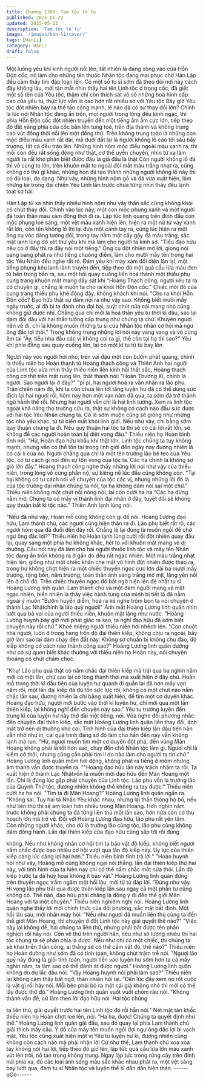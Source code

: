 ```yaml
---
title: Chương 1300: Tam tộc tề tụ
published: 2025-05-22
updated: 2025-05-22
description: 'Tam tộc tề tụ'
image: '/images/han-li/cover/'
tags: [HanLi]
category: HanLi
draft: false
---
```


Một luồng yêu khí kinh người nổi lên, tất nhiên là đang xông vào
cửa Hỗn Độn cốc, nó làm cho những tên thuộc Nhân tộc đang
mai phục chờ Hàn Lập đều cảm thấy tim đập loạn lên.
Có một số tu sĩ sớm đã theo dõi nơi này cách đây không lâu, mới
tận mắt nhìn thấy hai tên Linh tộc ở trong cốc, đã giết một số tên
của Yêu tộc, thậm chí còn thích sát vô số những hoá hình cấp
cao của yêu tu, thực lực vẫn là cao hơn rất nhiều so với Yêu tộc
Bây giờ Yêu tộc đột nhiên bày ra thế tấn công mạnh, lẽ nào đã có
sự thay đổi lớn?
Chính là lúc nơi Nhân tộc đang ẩn trốn, mọi người trong lòng đều
kinh ngạc, thì phía Hỗn Độn cốc đột nhiên truyền đến một tiếng
ầm ầm cực lớn, tiếp theo đó đất vàng phía cửa cốc bắn lên tung
toé, trên địa thánh và không trung cao vút đồng thời nổi lên một
đống thứ.
Trên không trung toàn là những con mộc điểu màu xanh rất dài,
mà dưới đất lại là người khổng lồ cao tới sáu bẩy trượng, tất cả
đều trào lên.
Những hình nộm mộc điểu ngoài màu xanh ra, thì mỗi con đều rất
sống động như thật, cơ thể uyển chuyển, nhìn từ xa làm người ta
rất khó phân biệt được đâu là giả đâu là thật
Còn người khổng lồ đá thì vô cùng to lớn, trên khuôn mặt to ngoài
đôi mắt màu trắng nhạt ra, cũng không có thứ gì khác, những hòn
đá tạo thành những người khổng lồ này thì có đủ loại, đa dạng.
Như vậy, những hình nộm gỗ và đá vừa xuất hiện, làm những kẻ
trong đại chiến Yêu Linh lần trước chưa từng nhìn thấy đều lạnh
toát sợ hãi.

Hàn Lập từ xa nhìn thấy nhiều hình nộm như vậy thần sắc cũng
không khỏi có chút thay đổi.
Chính vào lúc này, một con mộc phụng xanh và một người đá
toàn thân màu xám đồng thời đi ra.
Lập tức linh quang trên đỉnh đầu con mộc phụng loé sáng, một
vệt màu xanh hiện lên, hiện ra một nữ tử váy xanh rất lớn, còn tên
khổng lồ thì lại đưa một cánh tay ra, cùng lúc hiện ra một ông cụ
vóc dáng tương đối, trong tay nắm một cây gậy đá màu trắng, sắc
mặt lạnh lùng dò xét thứ yêu khí mà làm cho người ta kinh sợ.
"Tiểu đạo hữu nếu có ở đây thì ra đây nói một tiếng." Ông cụ đột
nhiên mở lời, giọng nói oang oang phát ra như tiếng chuông
điểm, làm cho mười mấy tên trong hai tộc Yêu Nhân đều nghe rất
rõ.
Đám yêu khí mày xám đối diện lặn lại, một tiếng phụng kêu lanh
lảnh truyền đến, tiếp theo đó một quả cầu lửa màu đen từ bên
trong bắn ra, sau một hồi quay cuồng liền hoá thành một thiếu
phụ cung trang khuôn mặt mang đầy sát khí
"Hoàng Thạch công, ngươi kêu ta ra có chuyện gì, chẳng lẽ muốn
ta cho ra khỏi Hỗn Độn cốc." Chiếc môi đỏ của cung trang thiếu
phụ khẽ động đậy, không khách khí nói.
"Cho ra khỏi Hỗn Độn cốc? Đạo hữu thật sự dám nói ra như vậy
sao. Không biết mười mấy ngày trước, ai đã bị ta đánh cho đại
bại, suýt chút nữa cái mạng nhỏ cũng không giữ được nhỉ. Chẳng
qua chỉ mới là hoá thần yêu tu thời kì đầu, sao lại dám đối đầu với
hai thần tướng cấp trung như chúng ta chứ. Khuyên ngươi nên về
đi, chỉ là không muốn những tu si của Nhân tộc nhân cơ hội mà
ngư ông đắc lợi thôi." Trong không trung những lời nói này vang
vang và vô cùng êm tai
"Ây, tiểu nha đầu các vị không coi ra gì, thế còn tại hạ thì sao?"
Yêu khí phía đằng sau quay cuồng lên, lại có một kĩ tu từ từ bay
lên

Người này vóc người hơi nhỏ, trên vai đậu một con bướm phát
quang, chính là thiều niên họ Hoàn thanh tú
Hoàng thạch công và Thiên Anh hai người của Linh tộc vừa nhìn
thấy thiếu niên liền kinh hãi thất sắc, Hoàng thạch công cơ thịt
trên mặt rung lên, thất thanh nói:
"Hoàn Thương Kì, chính là ngươi. Sao ngươi lại ở đây?"
"pì pì, hai ngươi hoá ra vẫn nhận ra lão phu. Trận chiến năm đó,
khi ta còn chưa lên tới tầng luyện hư đã có thể dùng sức địch lại
hai ngươi rồi, hôm nay hơn một vạn năm đã qua, ta sớm đã trở
thành ngũ hành thể rồi. Nhưng hai ngươi vẫn chỉ là hai linh tướng.
Xem ra linh tộc ngoài khả năng thọ trường cửu ra, thật sự không
có cách nào đấu sức được với hai tộc Yêu Nhân chúng ta. Có lẽ
sớm muộn cũng sẽ giống như những tộc nhỏ yếu khác, từ từ biến
mất khỏi linh giới. Nếu như vậy, chi bằng sớm quy thuận chúng ta
đi.
Nếu quy thuận hai tộc ta thì sẽ có cái lợi rất lớn, sẽ không để các
người hoàn toàn bị diệt vong đâu." Thiếu niên họ Hoàn bình tĩnh
nói.
"Hừ, Hoàn đạo hữu khẩu khí thật lớn, Linh tộc chúng ta tuy không
mạnh, nhưng vẫn có thể tồn tại trong linh giới đến ngày nay
đương nhiên là có cái lí của nó. Ngươi chẳng qua chỉ là một tên
trưởng lão bé tẹo của Yêu tộc, có tư cách gì nói đến sự tồn vong
của tộc ta. Các hạ chính là không sợ gió lớn đấy." Hoàng thạch
công nghe thấy những lời nói như vậy của thiếu niên, trong lòng
vô cùng phẫn nộ, sự kiêng nể lúc đầu cũng không còn.
"Tại hại không có tư cách nói về chuyện của tộc các vị, nhưng
những lời đó là của tộc trưởng đại nhân chúng ta nói, tại hạ không
dám nói sai một chữ." Thiếu niên không một chút nổi nóng nói, lại
còn cười ha ha
"Các hạ đừng nằm mơ. Chúng ta có mấy vị thánh linh đại nhân ở
đây, tuyệt đối sẽ không quy thuận bất kì tộc nào." Thiên Anh lạnh
lùng nói.

"Nếu đã như vậy, Hoàn mỗ cũng không còn gì để nói. Hoàng
Lương đạo hữu, Lam thành chủ, các ngươi cũng hiện thân ra đi.
Lão phu biết rất rõ, các ngươi hôm qua đã đuổi đến đây rồi.
Chẳng lẽ lại đúng là muốn ngồi để chờ ngư ông đắc lợi?" Thiếu
niên họ Hoàn lạnh lùng cười rồi đột nhiên quay đầu lại, quay sang
một phía hư không khác, hét to với khuôn mặt mang vẻ dị
thường.
Câu nói này đã làm cho hai người thuộc linh tộc và mấy tên Nhân
tộc đang ẩn trốn không ra ở gần đó đều rất ngạc nhiên.
Một màu trắng nhạt hiện lên, giống như một chiếc khăn che mặt
vô hình đột nhiên được tháo ra, trong hư không chợt hiện ra một
chiếc thuyền ngọc cực lớn dài ba mươi mấy trượng, rộng bốn,
năm trượng, toàn thân ánh sáng trắng mờ mịt, lặng yên nổi lên ở
chỗ đó.
Trên chiếc thuyền ngọc đó bất ngờ hiện lên đệ nhất tu sĩ Hoàng
Lương linh quân.
Lam thành chủ và một đám người mang vẻ mặt ngạc nhiên, hiển
nhiên là thấy việc hành tung của mình bị tiết lộ đã nằm ngoài ý
muốn
"Bướm huyễn diễm, hoá ra kẻ nghe trộm bọn ta nói chuyện ở
thành Lạc Nhậtchính là lão quỷ ngươi!" Ánh mắt Hoàng Lương
linh quân nhìn lướt qua bả vai của người thiếu niên, khuôn mặt
lặng như nước.
"Hoàng Lương huynh bây giờ mới phát giác ra sao, ta nghĩ đạo
hữu đã sớm biết chuyện này rồi chứ." Khoé miệng người thiếu
niên hơi nhếch lên.
"Con chuột nhà ngươi, luôn ở trong hang trốn độ đại thiên kiếp,
không chịu ra ngoài, bây giờ làm sao lại dám chạy đến đất này.
Không sợ chuẩn bị không chu đáo, độ kiếp không có cách nào
thành công sao?" Hoàng Lương linh quân dường như có sự quen
biết khác thường với thiếu niên họ Hoàn này, nói chuyện thoáng
có chút châm chọc.

"Khụ! Lão phu quả thật có nắm chắc đại thiên kiếp mà trải qua ba
nghìn năm mới có một lần, chứ sao lại có lòng thảnh thơi mà xuất
hiện ở đây chứ. Hoàn mỗ trong thời kì đầu tiên của luyện hư
quanh đi quẩn lại đã hơn mấy vạn năm rồi, một lần đại kiếp đã đủ
tốn sức lực rồi, không có một chút nào nắm chắc lần sau, đương
nhiên là chi bằng xuất hiện, để tìm một cơ duyên khác. Hoàng
đạo hữu, ngươi mới bước vào thời kì luyện hư, chỉ mới qua một
lần thiên kiếp, lại không nghĩ đến chuyện này sao." Yêu tu trường
luyện đến trung kì của luyện hư này thở dài một tiếng, nói.
Vừa nghe đối phương nhắc đến chuyện đại thiên kiếp, sắc mặt
Hoàng Lương linh quân liền thay đổi, ánh mắt trở nên dị thường
khó coi.
Tình hình của đại thiên kiếp lần đầu tiên hắn vẫn nhớ như in, cái
quá trình đáng sợ đó làm cho hắn đến nay vẫn không lạnh mà
run.
"Hừ, ngươi muốn tìm một cơ duyên đột phá, đến vùng Mãn Hoang
không phải là tốt hơn sao, chạy đến chỗ Nhân tộc làm gì. Ngươi
chỉ là kiếm cớ thôi, nhưng cũng cần phải tìm lí do nào làm cho
người ta tin chứ." Hoàng Lương linh quân mồm hơi động, không
phát ra tiếng ở mồm nhưng âm thanh vẫn được truyền ra.
""Hoàng đạo hữu lần này trách nhầm ta rồi. Ta xuất hiện ở thành
Lạc Nhậtvốn là muốn mời đạo hữu đến Mãn Hoang một lần. Chỉ
là đúng lúc gặp phải chuyện của Linh tộc. Lão phu vốn là trưởng
lão của Quỳnh Thử tộc, đương nhiên không thể không ra tay
được." Thiếu niên cười ha ha nói.
"Tìm ta đi Mãn Hoang?" Hoàng Lương linh quân ngẩn ra.
"Không sai. Tuy hai ta Nhân Yêu khác nhau, nhưng lại thần thông
hộ bổ, nếu như liên thủ thì sẽ am toàn hơn nhiều trong Mãn
Hoang. Hơn nghìn năm trước không phải chúng ta đã từng liên
thủ một lần sao, hơn nữa còn có thu hoạch lớn mà trở về. Đối với
Hoàng Lương đạo hữu, lão phu rất yên tâm. Còn những người
khác, cho dù là trưởng lão cùng tộc, lão phu cũng không dám
đồng hành. Lần đại thiên kiếp của đạo hữu cũng sắp tới rồi đúng

không. Nếu như không nhân cơ hội tìm ta bảo vật độ kiếp, không
biết ngươi nắm chắc được bao nhiêu cơ hội vượt qua lần độ kiếp
này. Uy lực của thiên kiếp càng lúc càng lợi hại hơn." Thiếu niên
bình tĩnh trả lời."
"Hoàn huynh hỏi như vậy, Hoàng mỗ cũng không ngại nói thẳng.
lần đại thiên kiếp thứ hai này, với tình hình của ta hiên nay chỉ có
thể nắm chắc một nửa thôi. Lần độ kiếp trước ta đã huỷ hoại
không ít bảo vật." Hoàng Lương linh quân đứng trên thuyền ngọc
trầm ngâm một hồi lâu, mới từ từ đáp lời.
"Đúng như vậy. Hi vọng lão phu trải qua được thiên kiếp lần sau
ngay cả một phần tư cũng không có. Thế nào, đạo hữu phải
chăng là đồng ý đi đến thế giới Mãn Hoang với ta một chuyến."
Thiếu niên nghiêm nghị nói.
Hoàng Lương linh quân nghe thấy lời mời chính thức của đối
phương, sắc mặt bất định. Một hồi lâu sau, mới nhăn mày hỏi:
"Nếu như ngươi đã muốn liên thủ cùng ta đến thế giới Mãn
Hoang, thì chuyện ở đất Linh tộc này giải quyết thế nào?"
"Việc này lại không dễ, hai chúng ta liên thủ, nhưng phải bắt được
tên phản nghịch rồi hãy nói. Còn về thứ trên người hắn, nếu như
số lượng nhiều thì hai tộc chúng ta sẽ phân chia là được. Nếu như
chỉ có một chiếc, thì chúng ta sẽ khai triển thần công, ai thắng sẽ
có thể cầm vật đó, thế nào?" Thiếu niên họ Hoàn dường như sớm
đã có tính toán, không chút trậm trễ nói.
"Ngươi lão quỷ này đúng là giỏi tính toán, ngươi tiến vào luyện hư
sớm hơn ta cả mấy nghìn năm, ta làm sao có thể đánh át được
ngươi." Hoàng Lương linh quân không do dự lắc đầu nói.
"Vậy Hoàng huynh nói phải làm sao?" Thiếu niên lại không cảm
thấy bất ngờ, thản nhiên hỏi lại.
"Đến lúc đấy xem nó rốt cuộc là vật gì rồi hãy nói. Mỗi bên phải bỏ
ra một cái giá không nhỏ thì mới có thể lấy được thứ đó." Hoàng
Lương linh quân vuốt vuốt chòm râu nói.
"Không thành vấn đề, cứ làm theo lời đạo hữu nói. Hai tộc chúng

ta liên thủ, giải quyết trước hai tên Linh tộc đó rồi hẵn nói." Nét
mặt tàn khốc thiếu niên họ Hoàn chợt loé lên, nói.
"Ha ha, được! Chúng ta quyết định như thế." Hoàng Lương linh
quân gật đầu, sau đó quay lại phía Lam thành chủ giải thích mấy
câu.
Ý đồ của mấy tên muốn ngồi đợi ngư ông đắc lợi bị vạch mặt,
Yêu tộc cũng xuất hiện một vị Yêu tu luyện hư kì, đương nhiên
cũng không còn cách nào mà phải nhận lời
Cứ như thế, Lam thành chủ xoa xoa tay không nói hai lời, tiếp
theo đó giơ lên, lập tức quả cầu lửa lớn màu xanh vút lên trời, nổ
tan trong không trung.
Ngay lập tức trong rừng cây trên đỉnh núi phía xa, đủ các loại ánh
sáng màu sắc khác nhau phát ra, một vệt sáng bay lướt qua, đám
tu sĩ Nhân tộc và luyện thể sĩ dần dần hiện thân.
------oOo------
